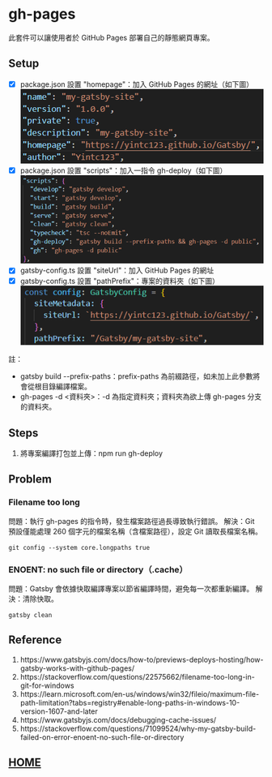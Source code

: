 # gh-pages
此套件可以讓使用者於 GitHub Pages 部署自己的靜態網頁專案。
## Setup
- [x] package.json 設置 "homepage"：加入 GitHub Pages 的網址（如下圖）</br>
![homepage](homepage.png)
- [x] package.json 設置 "scripts"：加入一指令 gh-deploy（如下圖）</br>
![script](script.png)
- [x] gatsby-config.ts 設置 "siteUrl"：加入 GitHub Pages 的網址</br>
- [x] gatsby-config.ts 設置 "pathPrefix"：專案的資料夾（如下圖）</br>
![siteUrl](siteUrl.png)

註：
- gatsby build --prefix-paths：prefix-paths 為前綴路徑，如未加上此參數將會從根目錄編譯檔案。
- gh-pages -d <資料夾>：-d 為指定資料夾；資料夾為欲上傳 gh-pages 分支的資料夾。

## Steps
1. 將專案編譯打包並上傳：npm run gh-deploy

## Problem
### Filename too long
問題：執行 gh-pages 的指令時，發生檔案路徑過長導致執行錯誤。
解決：Git 預設僅能處理 260 個字元的檔案名稱（含檔案路徑），設定 Git 讀取長檔案名稱。
```Shell
git config --system core.longpaths true
```
### ENOENT: no such file or directory（.cache）
問題：Gatsby 會依據快取編譯專案以節省編譯時間，避免每一次都重新編譯。
解決：清除快取。
```Shell
gatsby clean
```
## Reference
<ol>
    <li>https://www.gatsbyjs.com/docs/how-to/previews-deploys-hosting/how-gatsby-works-with-github-pages/</li>
    <li>https://stackoverflow.com/questions/22575662/filename-too-long-in-git-for-windows</li>
    <li>https://learn.microsoft.com/en-us/windows/win32/fileio/maximum-file-path-limitation?tabs=registry#enable-long-paths-in-windows-10-version-1607-and-later</li>
    <li>https://www.gatsbyjs.com/docs/debugging-cache-issues/</li>
    <li>https://stackoverflow.com/questions/71099524/why-my-gatsby-build-failed-on-error-enoent-no-such-file-or-directory</li>
</ol>

## <a href="https://yintc123.github.io/Gatsby/">HOME</a>